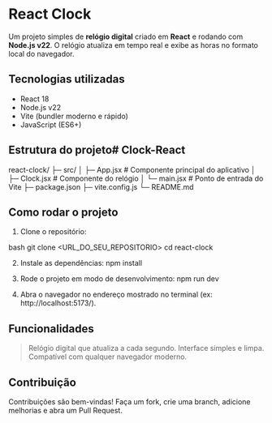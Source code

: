 # React Clock

Um projeto simples de **relógio digital** criado em **React** e rodando com **Node.js v22**. O relógio atualiza em tempo real e exibe as horas no formato local do navegador.

## Tecnologias utilizadas

- React 18
- Node.js v22
- Vite (bundler moderno e rápido)
- JavaScript (ES6+)

## Estrutura do projeto# Clock-React

react-clock/
├─ src/
│ ├─ App.jsx # Componente principal do aplicativo
│ ├─ Clock.jsx # Componente do relógio
│ └─ main.jsx # Ponto de entrada do Vite
├─ package.json
├─ vite.config.js
└─ README.md

## Como rodar o projeto

1. Clone o repositório:

bash
git clone <URL_DO_SEU_REPOSITORIO>
cd react-clock

2. Instale as dependências:
npm install

3. Rode o projeto em modo de desenvolvimento:
npm run dev

4. Abra o navegador no endereço mostrado no terminal (ex: http://localhost:5173/).

## Funcionalidades

> Relógio digital que atualiza a cada segundo.
> Interface simples e limpa.
> Compatível com qualquer navegador moderno.

## Contribuição

Contribuições são bem-vindas!
Faça um fork, crie uma branch, adicione melhorias e abra um Pull Request.
